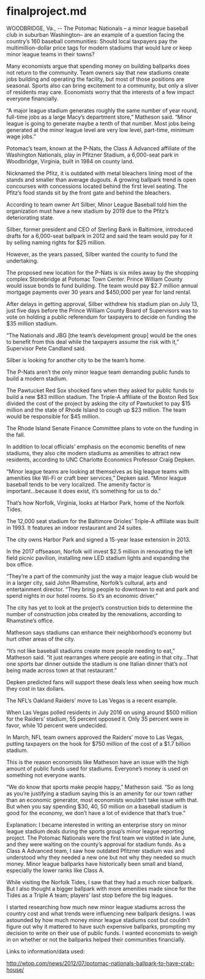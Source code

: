 # finalproject.md


WOODBRIDGE, Va., -- The Potomac Nationals – a minor league baseball club in suburban Washington– are an example of a question facing the country’s 160 baseball communities: Should local taxpayers pay the multimillion-dollar price tags for modern stadiums that would lure or keep minor league teams in their towns?


Many economists argue that spending money on building ballparks does not return to the community. Team owners say that new stadiums create jobs building and operating the facility, but most of those positions are seasonal. Sports also can bring excitement to a community, but only a sliver of residents may care. Economists worry that the interests of a few impact everyone financially.


“A major league stadium generates roughly the same number of year round, full-time jobs as a large Macy’s department store,” Matheson said. “Minor league is going to generate maybe a tenth of that number. Most jobs being generated at the minor league level are very low level, part-time, minimum wage jobs.”


Potomac’s team, known at the P-Nats, the Class A Advanced affiliate of the Washington Nationals, play in Pfitzner Stadium, a 6,000-seat park in Woodbridge, Virginia, built in 1984 on county land.

Nicknamed the Pfitz, it is outdated with metal bleachers lining most of the stands and smaller than average dugouts. A growing ballpark trend is open concourses with concessions located behind the first level seating. The Pfitz’s food stands sit by the front gate and behind the bleachers. 


According to team owner Art Silber, Minor League Baseball told him the organization must have a new stadium by 2019 due to the Pfitz’s deteriorating state. 

Silber, former president and CEO of Sterling Bank in Baltimore, introduced drafts for a 6,000-seat ballpark in 2012 and said the team would pay for it by selling naming rights for $25 million. 


However, as the years passed, Silber wanted the county to fund the undertaking.


The proposed new location for the P-Nats is six miles away by the shopping complex Stonebridge at Potomac Town Center. Prince William County would issue bonds to fund building. The team would pay $2.7 million annual mortgage payments over 30 years and $450,000 per year for land rental. 


After delays in getting approval, Silber withdrew his stadium plan on July 13, just five days before the Prince William County Board of Supervisors was to vote on holding a public referendum for taxpayers to decide on funding the $35 million stadium.


“The Nationals and JBG [the team’s development group] would be the ones to benefit from this deal while the taxpayers assume the risk with it,” Supervisor Pete Candland said. 
	
Silber is looking for another city to be the team’s home.


The P-Nats aren’t the only minor league team demanding public funds to build a modern stadium. 


The Pawtucket Red Sox shocked fans when they asked for public funds to build a new $83 million stadium. The Triple-A affiliate of the Boston Red Sox divided the cost of the project by asking the city of Pawtucket to pay $15 million and the state of Rhode Island to cough up $23 million. The team would be responsible for $45 million.

The Rhode Island Senate Finance Committee plans to vote on the funding in the fall. 


In addition to local officials’ emphasis on the economic benefits of new stadiums, they also cite modern stadiums as amenities to attract new residents, according to UNC Charlotte Economics Professor Craig Depken. 


“Minor league teams are looking at themselves as big league teams with amenities like Wi-Fi or craft beer services,” Depken said. “Minor league baseball tends to be very localized. The amenity factor is important...because it does exist, it’s something for us to do.”


That’s how Norfolk, Virginia, looks at Harbor Park, home of the Norfolk Tides. 


The 12,000 seat stadium for the Baltimore Orioles’ Triple-A affiliate was built in 1993. It features an indoor restaurant and 24 suites. 


The city owns Harbor Park and signed a 15-year lease extension in 2013. 


In the 2017 offseason, Norfolk will invest $2.5 million in renovating the left field picnic pavilion, installing new LED stadium lights and expanding the box office. 


“They’re a part of the community just the way a major league club would be in a larger city, said John Rhamstine, Norfolk’s cultural, arts and entertainment director. “They bring people to downtown to eat and park and spend nights in our hotel rooms. So it’s an economic driver.”


The city has yet to look at the project’s construction bids to determine the number of construction jobs created by the renovations, according to Rhamstine’s office. 


Matheson says stadiums can enhance their neighborhood’s economy but hurt other areas of the city.


“It’s not like baseball stadiums create more people needing to eat,” Matheson said. “It just rearranges where people are eating in that city…That one sports bar dinner outside the stadium is one Italian dinner that’s not being made across town at that restaurant.”


Depken predicted fans will support these deals less when seeing how much they cost in tax dollars. 


The NFL’s Oakland Raiders’ move to Las Vegas is a recent example.


When Las Vegas polled residents in July 2016 on using around $500 million for the Raiders’ stadium, 55 percent opposed it. Only 35 percent were in favor, while 10 percent were undecided. 


In March, NFL team owners approved the Raiders’ move to Las Vegas, putting taxpayers on the hook for $750 million of the cost of a $1.7 billion stadium.


This is the reason economists like Matheson have an issue with the high amount of public funds used for stadiums. Everyone’s money is used on something not everyone wants.


“We do know that sports make people happy,” Matheson said. “So as long as you’re justifying a stadium saying this is an amenity for our town rather than an economic generator, most economists wouldn’t take issue with that. But when you say spending $30, 40, 50 million on a baseball stadium is good for the economy, we don’t have a lot of evidence that that’s true.”



Explanation: I became interested in writing an enterprise story on minor league stadium deals during the sports group’s minor league reporting project. The Potomac Nationals were the first team we vistited in late June, and they were waiting on the county’s approval for stadium funds. As a Class A Advanced team, I saw how outdated Pfitzner stadium was and understood why they needed a new one but not why they needed so much money. Minor league ballparks have historically been small and bland, especially the lower ranks like Class A.


While visiting the Norfolk Tides, I saw that they had a much nicer ballpark. But I also thought a bigger ballpark with more amenities made since for the Tides as a Triple A team; players’ last stop before the big leagues. 


I started researching how much new minor league stadiums across the country cost and what trends were influencing new ballpark designs. I was astounded by how much money minor league stadiums cost but couldn’t figure out why it mattered to have such expensive ballparks, prompting my decision to write on their use of public funds. I wanted economists to weigh in on whether or not the ballparks helped their communities financially. 


Links to information/data used:

http://wtop.com/news/2012/07/potomac-nationals-ballpark-to-have-crab-house/




